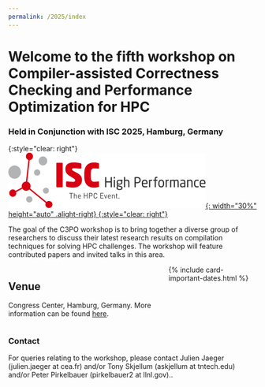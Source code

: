 ```yaml
---
permalink: /2025/index
---
```


<!-- ![Banner](/assets/banner_hamburg.jpg){:height="auto" width="100%"} -->

<p></p>
<p></p>

<h1>Welcome to the fifth workshop on Compiler-assisted Correctness Checking and Performance Optimization for HPC</h1>

<h3>Held in Conjunction with ISC 2025, Hamburg, Germany</h3>



<!--![ISC2025](/assets/ISC2025_Logo.png){: width="30%" height="auto" .alight-right}-->
{:style="clear: right"}
<a href="https://www.isc-hpc.com">![ISC2025](/assets/ISC2025_Logo.png){: width="30%" height="auto" .alight-right}
{:style="clear: right"}
</a>
 


The goal of the C3PO workshop is to bring together a diverse group of
researchers to discuss their latest research results on compilation techniques
for solving HPC challenges. The workshop will feature contributed papers and
invited talks in this area.

<div style="display: flex; flex-direction:row;">

  <div id="divtext" class="text-justify conference-text">

<!--
<h2>Registration</h2>
<a href="https://www.isc-hpc.com/registration-2024.html" target="_blank">https://www.isc-hpc.com/registration-2024.html</a> 
-->
<h2>Venue</h2>
<p>Congress Center, Hamburg, Germany. More information can be found <a href="https://www.isc-hpc.com/attendance-venue.html" target="_blank">here</a>.</p>

</div>

  <div id="divcard">
  {% include card-important-dates.html %}
  </div>

</div>



### Contact

For queries relating to the workshop, please contact Julien Jaeger (julien.jaeger at cea.fr) and/or Tony Skjellum (askjellum at tntech.edu) and/or Peter Pirkelbauer (pirkelbauer2 at llnl.gov)..



